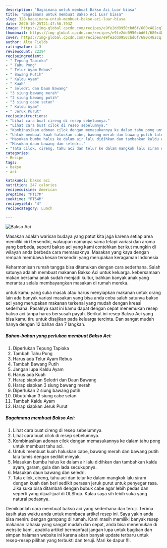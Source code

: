 ```yaml
---
description: "Bagaimana untuk membuat Bakso Aci Luar biasa"
title: "Bagaimana untuk membuat Bakso Aci Luar biasa"
slug: 328-bagaimana-untuk-membuat-bakso-aci-luar-biasa
date: 2020-10-25T21:47:56.793Z
image: https://img-global.cpcdn.com/recipes/e9fe2dd0950cbd6f/680x482cq70/bakso-aci-foto-resep-utama.jpg
thumbnail: https://img-global.cpcdn.com/recipes/e9fe2dd0950cbd6f/680x482cq70/bakso-aci-foto-resep-utama.jpg
cover: https://img-global.cpcdn.com/recipes/e9fe2dd0950cbd6f/680x482cq70/bakso-aci-foto-resep-utama.jpg
author: Alta Fields
ratingvalue: 4.3
reviewcount: 22394
recipeingredient:
- " Tepung Tapioka"
- " Tahu Pong"
- " Telur Ayam Rebus"
- " Bawang Putih"
- " Kaldu Ayam"
- " Kuah"
- " Seledri dan Daun Bawang"
- "3 siung bawang merah"
- "2 siung bawang putih"
- "3 siung cabe setan"
- " Kaldu Ayam"
- " Jeruk Purut"
recipeinstructions:
- "Lihat cara buat cireng di resep sebelumnya."
- "Lihat cara buat cilok di resep sebelumnya."
- "Kombinasikan adonan cilok dengan memasukannya ke dalam tahu pong untuk membuat tahu aci."
- "Untuk membuat kuah haluskan cabe, bawang merah dan bawang putih lalu tumis dengan sedikit minyak."
- "Masukan bumbu halus ke dalam air lalu didihkan dan tambahkan kaldu ayam, garam, gula dan lada secukupnya."
- "Masukan daun bawang dan seledri."
- "Tata cilok, cireng, tahu aci dan telur ke dalam mangkok lalu siram dengan kuah dan beri sedikit perasan jeruk purut untuk penyegar rasa. Jika suka bisa ditambah dengan bubuk cabe agar lebih pedas dan seperti yang dijual-jual di OLShop. Kalau saya sih lebih suka yang natural pedasnya."
categories:
- Recipe
tags:
- bakso
- aci

katakunci: bakso aci 
nutrition: 247 calories
recipecuisine: American
preptime: "PT17M"
cooktime: "PT54M"
recipeyield: "4"
recipecategory: Lunch

---
```



![Bakso Aci](https://img-global.cpcdn.com/recipes/e9fe2dd0950cbd6f/680x482cq70/bakso-aci-foto-resep-utama.jpg)

Masakan adalah warisan budaya yang patut kita jaga karena setiap area memiliki ciri tersendiri, walaupun namanya sama tetapi variasi dan aroma yang berbeda, seperti bakso aci yang kami contohkan berikut mungkin di wilayah anda berbeda cara memasaknya. Masakan yang kaya dengan rempah membawa kesan tersendiri yang merupakan keragaman Indonesia



Keharmonisan rumah tangga bisa ditemukan dengan cara sederhana. Salah satunya adalah membuat makanan Bakso Aci untuk keluarga. kebersamaan makan bersama anak sudah menjadi kultur, bahkan banyak anak yang merantau selalu membayangkan masakan di rumah mereka.

untuk kamu yang suka masak atau harus menyiapkan makanan untuk orang lain ada banyak variasi masakan yang bisa anda coba salah satunya bakso aci yang merupakan makanan terkenal yang mudah dengan kreasi sederhana. Pasalnya saat ini kamu dapat dengan cepat menemukan resep bakso aci tanpa harus bersusah payah.
Berikut ini resep Bakso Aci yang bisa kamu tiru untuk disajikan pada keluarga tercinta. Dan sangat mudah hanya dengan 12 bahan dan 7 langkah.


<!--inarticleads1-->

##### Bahan-bahan yang perlukan membuat Bakso Aci:

1. Diperlukan  Tepung Tapioka
1. Tambah  Tahu Pong
1. Harus ada  Telur Ayam Rebus
1. Tambah  Bawang Putih
1. Jangan lupa  Kaldu Ayam
1. Harus ada  Kuah
1. Harap siapkan  Seledri dan Daun Bawang
1. Harap siapkan 3 siung bawang merah
1. Diperlukan 2 siung bawang putih
1. Dibutuhkan 3 siung cabe setan
1. Tambah  Kaldu Ayam
1. Harap siapkan  Jeruk Purut




<!--inarticleads2-->

##### Bagaimana membuat  Bakso Aci:

1. Lihat cara buat cireng di resep sebelumnya.
1. Lihat cara buat cilok di resep sebelumnya.
1. Kombinasikan adonan cilok dengan memasukannya ke dalam tahu pong untuk membuat tahu aci.
1. Untuk membuat kuah haluskan cabe, bawang merah dan bawang putih lalu tumis dengan sedikit minyak.
1. Masukan bumbu halus ke dalam air lalu didihkan dan tambahkan kaldu ayam, garam, gula dan lada secukupnya.
1. Masukan daun bawang dan seledri.
1. Tata cilok, cireng, tahu aci dan telur ke dalam mangkok lalu siram dengan kuah dan beri sedikit perasan jeruk purut untuk penyegar rasa. Jika suka bisa ditambah dengan bubuk cabe agar lebih pedas dan seperti yang dijual-jual di OLShop. Kalau saya sih lebih suka yang natural pedasnya.




Demikianlah cara membuat bakso aci yang sederhana dan teruji. Terima kasih atas waktu anda untuk membaca artikel resep ini. Saya yakin anda bisa meniru dengan gampang di rumah. Kami masih memiliki banyak resep makanan rahasia yang sangat mudah dan cepat, anda bisa menemukan di website kami, apabila artikel bermanfaat jangan lupa untuk bagikan dan simpan halaman website ini karena akan banyak update terbaru untuk resep-resep pilihan yang terbukti dan teruji. Mari ke dapur !!!. 
